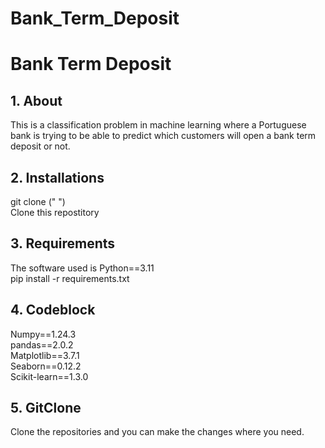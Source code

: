 # Bank_Term_Deposit
<h1> Bank Term Deposit </h1>
<h2><strong> 1. About </strong></h2>
This is a classification problem in machine learning where a Portuguese bank is trying to be able to predict which customers will open a bank term deposit or not.
<h2><strong> 2. Installations </strong></h2>
git clone ("  ") <br />
Clone this repostitory
<h2><strong> 3. Requirements </strong></h2>
The software used is Python==3.11 <br />
pip install -r requirements.txt
<h2><strong> 4. Codeblock </strong></h2>
Numpy==1.24.3  <br />
pandas==2.0.2 <br />
Matplotlib==3.7.1 <br />
Seaborn==0.12.2 <br />
Scikit-learn==1.3.0 <br />
<h2><strong> 5. GitClone </strong></h2>
Clone the repositories and you can make the changes where you need.
